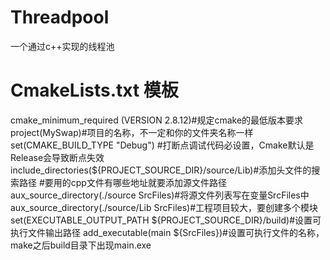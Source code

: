 # Threadpool
一个通过c++实现的线程池

# CmakeLists.txt 模板
cmake_minimum_required (VERSION 2.8.12)#规定cmake的最低版本要求
project(MySwap)#项目的名称，不一定和你的文件夹名称一样
set(CMAKE_BUILD_TYPE "Debug") #打断点调试代码必设置，Cmake默认是Release会导致断点失效
include_directories(${PROJECT_SOURCE_DIR}/source/Lib)#添加头文件的搜索路径
#要用的cpp文件有哪些地址就要添加源文件路径
aux_source_directory(./source SrcFiles)#将源文件列表写在变量SrcFiles中
aux_source_directory(./source/Lib SrcFiles)#工程项目较大，要创建多个模块
set(EXECUTABLE_OUTPUT_PATH  ${PROJECT_SOURCE_DIR}/build)#设置可执行文件输出路径
add_executable(main ${SrcFiles})#设置可执行文件的名称，make之后build目录下出现main.exe

